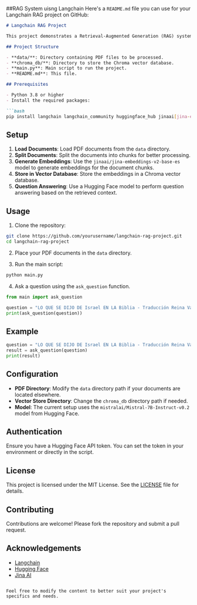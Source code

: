 ##RAG System uisng Langchain
Here's a `README.md` file you can use for your Langchain RAG project on GitHub:

```markdown
# Langchain RAG Project

This project demonstrates a Retrieval-Augmented Generation (RAG) system using Langchain. The system is designed to load documents from PDF files, split them into chunks, generate embeddings, store them in a vector store, and perform question answering using a large language model (LLM) from Hugging Face.

## Project Structure

- **data/**: Directory containing PDF files to be processed.
- **chroma_db/**: Directory to store the Chroma vector database.
- **main.py**: Main script to run the project.
- **README.md**: This file.

## Prerequisites

- Python 3.8 or higher
- Install the required packages:

```bash
pip install langchain langchain_community huggingface_hub jinaai[jina-embeddings-v2] chromadb
```

## Setup

1. **Load Documents**: Load PDF documents from the `data` directory.
2. **Split Documents**: Split the documents into chunks for better processing.
3. **Generate Embeddings**: Use the `jinaai/jina-embeddings-v2-base-es` model to generate embeddings for the document chunks.
4. **Store in Vector Database**: Store the embeddings in a Chroma vector database.
5. **Question Answering**: Use a Hugging Face model to perform question answering based on the retrieved context.

## Usage

1. Clone the repository:

```bash
git clone https://github.com/yourusername/langchain-rag-project.git
cd langchain-rag-project
```

2. Place your PDF documents in the `data` directory.

3. Run the main script:

```bash
python main.py
```

4. Ask a question using the `ask_question` function.

```python
from main import ask_question

question = "LO QUE SE DIJO DE Israel EN LA Biblia - Traducción Reina Valera en Español"
print(ask_question(question))
```

## Example

```python
question = "LO QUE SE DIJO DE Israel EN LA Biblia - Traducción Reina Valera en Español"
result = ask_question(question)
print(result)
```

## Configuration

- **PDF Directory**: Modify the `data` directory path if your documents are located elsewhere.
- **Vector Store Directory**: Change the `chroma_db` directory path if needed.
- **Model**: The current setup uses the `mistralai/Mistral-7B-Instruct-v0.2` model from Hugging Face.

## Authentication

Ensure you have a Hugging Face API token. You can set the token in your environment or directly in the script.

## License

This project is licensed under the MIT License. See the [LICENSE](LICENSE) file for details.

## Contributing

Contributions are welcome! Please fork the repository and submit a pull request.

## Acknowledgements

- [Langchain](https://github.com/hwchase17/langchain)
- [Hugging Face](https://huggingface.co)
- [Jina AI](https://jina.ai)

```

Feel free to modify the content to better suit your project's specifics and needs.
